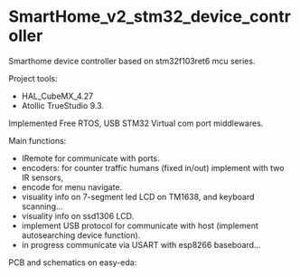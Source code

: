 # SmartHome_v2_stm32_device_controller

Smarthome device controller based on stm32f103ret6 mcu series.

Project tools:
- HAL_CubeMX_4.27
- Atollic TrueStudio 9.3.

Implemented Free RTOS, USB STM32 Virtual com port middlewares.

Main functions:
- IRemote for communicate with ports.
- encoders: for counter traffic humans (fixed in/out) implement with two IR sensors,
- encode for menu navigate.
- visuality info on 7-segment led LCD on TM1638, and keyboard scanning...
- visuality info on ssd1306 LCD.
- implement USB protocol for communicate with host (implement autosearching device function).
- in progress communicate via USART with esp8266 baseboard...

PCB and  schematics on easy-eda:
